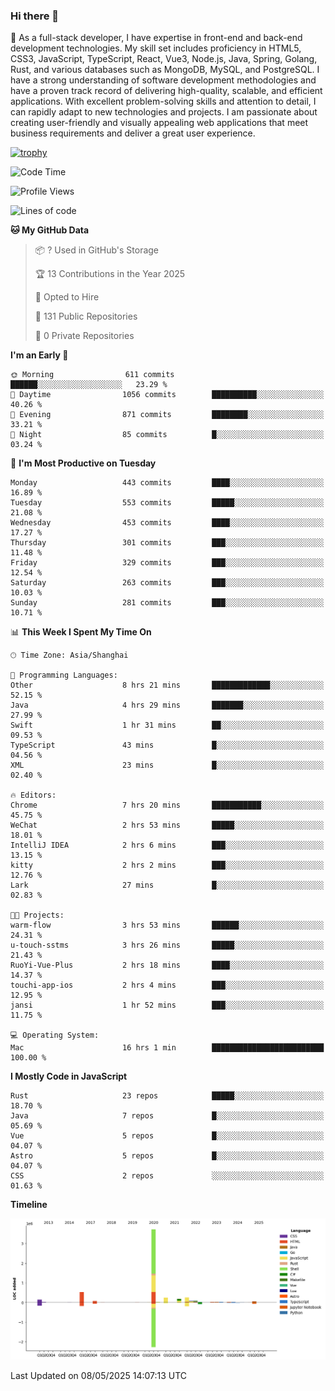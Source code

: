 ### Hi there 👋

🌱 As a full-stack developer, I have expertise in front-end and back-end development technologies. My skill set includes proficiency in HTML5, CSS3, JavaScript, TypeScript, React, Vue3, Node.js, Java, Spring, Golang, Rust, and various databases such as MongoDB, MySQL, and PostgreSQL. I have a strong understanding of software development methodologies and have a proven track record of delivering high-quality, scalable, and efficient applications. With excellent problem-solving skills and attention to detail, I can rapidly adapt to new technologies and projects. I am passionate about creating user-friendly and visually appealing web applications that meet business requirements and deliver a great user experience.

[![trophy](https://github-profile-trophy.vercel.app/?username=elton&rank=SECRET,SSS,SS,S,AAA,AA,A&theme=onedark&no-frame=true&margin-w=10)](https://github.com/ryo-ma/github-profile-trophy)

<!--START_SECTION:waka-->
![Code Time](http://img.shields.io/badge/Code%20Time-1%2C612%20hrs%2010%20mins-blue)

![Profile Views](http://img.shields.io/badge/Profile%20Views-0-blue)

![Lines of code](https://img.shields.io/badge/From%20Hello%20World%20I%27ve%20Written-5.6%20million%20lines%20of%20code-blue)

**🐱 My GitHub Data** 

> 📦 ? Used in GitHub's Storage 
 > 
> 🏆 13 Contributions in the Year 2025
 > 
> 💼 Opted to Hire
 > 
> 📜 131 Public Repositories 
 > 
> 🔑 0 Private Repositories 
 > 
**I'm an Early 🐤** 

```text
🌞 Morning                611 commits         ██████░░░░░░░░░░░░░░░░░░░   23.29 % 
🌆 Daytime                1056 commits        ██████████░░░░░░░░░░░░░░░   40.26 % 
🌃 Evening                871 commits         ████████░░░░░░░░░░░░░░░░░   33.21 % 
🌙 Night                  85 commits          █░░░░░░░░░░░░░░░░░░░░░░░░   03.24 % 
```
📅 **I'm Most Productive on Tuesday** 

```text
Monday                   443 commits         ████░░░░░░░░░░░░░░░░░░░░░   16.89 % 
Tuesday                  553 commits         █████░░░░░░░░░░░░░░░░░░░░   21.08 % 
Wednesday                453 commits         ████░░░░░░░░░░░░░░░░░░░░░   17.27 % 
Thursday                 301 commits         ███░░░░░░░░░░░░░░░░░░░░░░   11.48 % 
Friday                   329 commits         ███░░░░░░░░░░░░░░░░░░░░░░   12.54 % 
Saturday                 263 commits         ███░░░░░░░░░░░░░░░░░░░░░░   10.03 % 
Sunday                   281 commits         ███░░░░░░░░░░░░░░░░░░░░░░   10.71 % 
```


📊 **This Week I Spent My Time On** 

```text
🕑︎ Time Zone: Asia/Shanghai

💬 Programming Languages: 
Other                    8 hrs 21 mins       █████████████░░░░░░░░░░░░   52.15 % 
Java                     4 hrs 29 mins       ███████░░░░░░░░░░░░░░░░░░   27.99 % 
Swift                    1 hr 31 mins        ██░░░░░░░░░░░░░░░░░░░░░░░   09.53 % 
TypeScript               43 mins             █░░░░░░░░░░░░░░░░░░░░░░░░   04.56 % 
XML                      23 mins             █░░░░░░░░░░░░░░░░░░░░░░░░   02.40 % 

🔥 Editors: 
Chrome                   7 hrs 20 mins       ███████████░░░░░░░░░░░░░░   45.75 % 
WeChat                   2 hrs 53 mins       █████░░░░░░░░░░░░░░░░░░░░   18.01 % 
IntelliJ IDEA            2 hrs 6 mins        ███░░░░░░░░░░░░░░░░░░░░░░   13.15 % 
kitty                    2 hrs 2 mins        ███░░░░░░░░░░░░░░░░░░░░░░   12.76 % 
Lark                     27 mins             █░░░░░░░░░░░░░░░░░░░░░░░░   02.83 % 

🐱‍💻 Projects: 
warm-flow                3 hrs 53 mins       ██████░░░░░░░░░░░░░░░░░░░   24.31 % 
u-touch-sstms            3 hrs 26 mins       █████░░░░░░░░░░░░░░░░░░░░   21.43 % 
RuoYi-Vue-Plus           2 hrs 18 mins       ████░░░░░░░░░░░░░░░░░░░░░   14.37 % 
touchi-app-ios           2 hrs 4 mins        ███░░░░░░░░░░░░░░░░░░░░░░   12.95 % 
jansi                    1 hr 52 mins        ███░░░░░░░░░░░░░░░░░░░░░░   11.75 % 

💻 Operating System: 
Mac                      16 hrs 1 min        █████████████████████████   100.00 % 
```

**I Mostly Code in JavaScript** 

```text
Rust                     23 repos            █████░░░░░░░░░░░░░░░░░░░░   18.70 % 
Java                     7 repos             █░░░░░░░░░░░░░░░░░░░░░░░░   05.69 % 
Vue                      5 repos             █░░░░░░░░░░░░░░░░░░░░░░░░   04.07 % 
Astro                    5 repos             █░░░░░░░░░░░░░░░░░░░░░░░░   04.07 % 
CSS                      2 repos             ░░░░░░░░░░░░░░░░░░░░░░░░░   01.63 % 
```



**Timeline**

![Lines of Code chart](https://raw.githubusercontent.com/elton/elton/main/assets/bar_graph.png)


 Last Updated on 08/05/2025 14:07:13 UTC
<!--END_SECTION:waka-->

<!--
**elton/elton** is a ✨ _special_ ✨ repository because its `README.md` (this file) appears on your GitHub profile.

Here are some ideas to get you started:

- 🔭 I’m currently working on ...
- 🌱 I’m currently learning ...
- 👯 I’m looking to collaborate on ...
- 🤔 I’m looking for help with ...
- 💬 Ask me about ...
- 📫 How to reach me: ...
- 😄 Pronouns: ...
- ⚡ Fun fact: ...
-->
